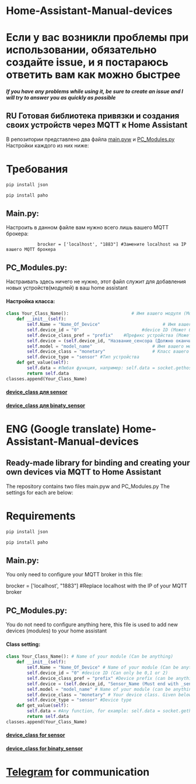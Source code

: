 # Home-Assistant-Manual-devices
# Если у вас возникли проблемы при использовании, обязательно создайте issue, и я постараюсь ответить вам как можно быстрее
##### If you have any problems while using it, be sure to create an issue and I will try to answer you as quickly as possible
## RU Готовая библиотека привязки и создания своих устройств через MQTT к Home Assistant

В репозитории представлено два файла [main.pyw](https://github.com/AlexNetYT/Home-Assistant-Manual-devices/edit/main/README.md#mainpy) и [PC_Modules.py](https://github.com/AlexNetYT/Home-Assistant-Manual-devices/edit/main/README.md#pc_modulespy)
Настройки каждого из них ниже:
# Требования
````python
pip install json
````
````python
pip install paho
````
## Main.py:
Настроить в данном файле вам нужно всего лишь вашего MQTT брокера:
				
				brocker = ['localhost', "1883"] #Замените localhost на IP вашего MQTT брокера
				
## PC_Modules.py:
Настраивать здесь ничего не нужно, этот файл служит для добавления новых устройств(модулей) в ваш home assistant
#### Настройка класса:
```python
class Your_Class_Name():						# Имя вашего модуля (Может быть любым)
    def __init__(self):
        self.Name = "Name_Of_Device"						# Имя вашего модуля (Может быть любым)
        self.device_id = "0"						#device ID (Может быть только 0,1 или 2)
        self.device_class_pref = "prefix"	 #Префикс устройства (Может быть любым)
        self.device = (self.device_id, "Название_сенсора (Должно оканчиваться на _sensor или _binary_sensor)", "Создатель устройства", "Версия ПО устройства")	# (Может быть любым)
        self.model = "model_name"						# Имя вашего модуля (Может быть любым)
        self.device_class = "monetary"					# Класс вашего устройства. Приведены ниже
        self.device_type = "sensor" #Тип устройства
    def get_value(self):
        self.data = #Любая функция, например: self.data = socket.gethostname()
        return self.data
classes.append(Your_Class_Name)
```
#### [device_class для sensor](https://www.home-assistant.io/integrations/sensor/ "device_class для sensor")
#### [device_class для binaty_sensor](https://www.home-assistant.io/integrations/binary_sensor/ "device_class для binaty_sensor")


# ENG (Google translate) Home-Assistant-Manual-devices
## Ready-made library for binding and creating your own devices via MQTT to Home Assistant

The repository contains two files main.pyw and PC_Modules.py
The settings for each are below:
# Requirements
````python
pip install json
````
````python
pip install paho
````
## Main.py:
You only need to configure your MQTT broker in this file:

brocker = ['localhost', "1883"] #Replace localhost with the IP of your MQTT broker

## PC_Modules.py:
You do not need to configure anything here, this file is used to add new devices (modules) to your home assistant
#### Class setting:
```python
class Your_Class_Name(): # Name of your module (Can be anything)
    def __init__(self):
        self.Name = "Name_Of_Device" # Name of your module (Can be anything)
        self.device_id = "0" #device ID (Can only be 0,1 or 2)
        self.device_class_pref = "prefix" #Device prefix (can be anything)
        self.device = (self.device_id, "Sensor_Name (Must end with _sensor or _binary_sensor)", "Device Creator", "Device Firmware Version") # (Can be anything)
        self.model = "model_name" # Name of your module (can be anything)
        self.device_class = "monetary" # Your device class. Given below
        self.device_type = "sensor" #Device type
    def get_value(self):
        self.data = #Any function, for example: self.data = socket.gethostname()
        return self.data
classes.append(Your_Class_Name)
```
#### [device_class for sensor](https://www.home-assistant.io/integrations/sensor/ "device_class for sensor")
#### [device_class for binaty_sensor](https://www.home-assistant.io/integrations/binary_sensor/ "device_class for binaty_sensor")


# [Telegram](https://t.me/AlexDot_Net "Telegram") for communication
